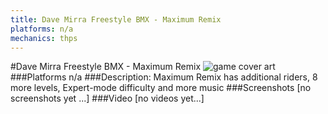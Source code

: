 ```yaml
---
title: Dave Mirra Freestyle BMX - Maximum Remix
platforms: n/a
mechanics: thps
---
```

#Dave Mirra Freestyle BMX - Maximum Remix
![game cover art](//images.igdb.com/igdb/image/upload/t_cover_big/x2fnsjfxk4ouhpelh0ji.jpg "Logo Title Text 1")
###Platforms
n/a
###Description:
Maximum Remix has additional riders, 8 more levels, Expert-mode difficulty and more music
###Screenshots
[no screenshots yet ...]
###Video
[no videos yet...]

